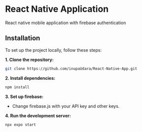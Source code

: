 # React Native Application
React native mobile application with firebase authentication
<br>

## Installation

To set up the project locally, follow these steps:

**1. Clone the repository:**

```bash
git clone https://github.com/inupaUdara/React-Native-App.git
```

**2. Install dependencies:**

```bash
npm install
```

**3. Set up firebase:**

- Change firebase.js with your API key and other keys.

**4. Run the development server:**

```bash
npx expo start
```
